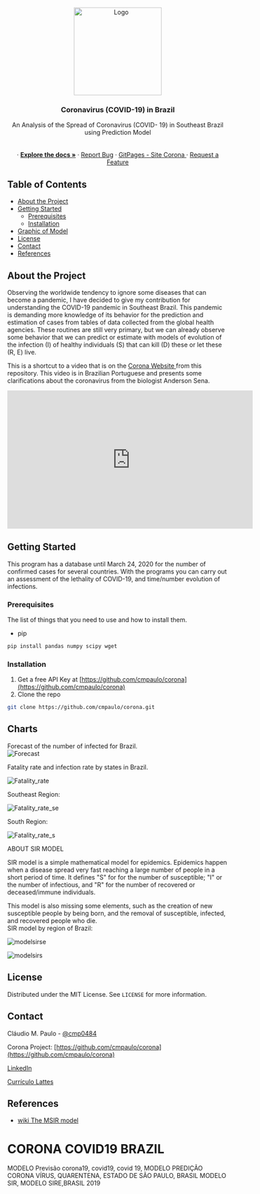 <!-- PROJECT SHIELDS -->
<!--
*** I'm using markdown "reference style" links for readability.
*** Reference links are enclosed in brackets [ ] instead of parentheses ( ).
*** See the bottom of this document for the declaration of the reference variables
*** for contributors-url, forks-url, etc. This is an optional, concise syntax you may use.
*** https://www.markdownguide.org/basic-syntax/#reference-style-links
# fatality_rate_southest.png
# fatality_rate_south.png
# Fatality_rate.png
-->

<!-- PROJECT LOGO -->
<br />
<p align="center">
  <a href="https://github.com/cmpaulo/corona">
    <img src="logo.png" alt="Logo" width="200" height="200">
  </a>

  <h3 align="center">Coronavirus (COVID-19) in Brazil</h3>

  <p align="center">
    An Analysis of the Spread of Coronavirus (COVID- 19) in Southeast Brazil<br/>
  using Prediction Model <br/> 
    <br/>
  <br/>
    · <a href="https://github.com/cmpaulo/corona"><strong>Explore the docs »</strong></a>
    · <a href="https://github.com/cmpaulo/corona">Report Bug</a>
    · <a href="https://cmpaulo.github.io/corona/"> GitPages - Site Corona </a>
    · <a href="https://github.com/cmpaulo/corona">Request a Feature</a>
  </p>
</p>

<!-- TABLE OF CONTENTS -->
## Table of Contents

* [About the Project](#about-the-project)
* [Getting Started](#getting-started)
  * [Prerequisites](#prerequisites)
  * [Installation](#installation)
* [Graphic of Model](#Graphics)
* [License](#license)
* [Contact](#contact)
* [References](#References)



<!-- ABOUT THE PROJECT -->
## About the Project

Observing the worldwide tendency to ignore some diseases that can become a pandemic, I have decided to give my contribution for understanding  the COVID-19 pandemic in Southeast Brazil. This pandemic is demanding more knowledge of its behavior for the prediction and estimation of cases from tables of data collected from the global health agencies. These routines are still very primary, but we can already observe some behavior that we can predict or estimate with models of evolution of the infection (I) of healthy individuals (S) that can kill (D) these or let these (R, E) live.

This is a shortcut to a video that is on the <a href="https://cmpaulo.github.io/corona/"> Corona Website  </a> from this repository. This video is in Brazilian Portuguese and presents some clarifications about the coronavirus from the biologist Anderson Sena. 
<iframe width="560" height="315" src="https://www.youtube.com/embed/quX67ys4Dbo" frameborder="0" allow="accelerometer; autoplay; encrypted-media; gyroscope; picture-in-picture" allowfullscreen></iframe>

<!-- GETTING STARTED -->
## Getting Started

This program has a database until March 24, 2020 for the number of confirmed cases for several countries. With the programs you can carry out an assessment of the lethality of COVID-19, and time/number evolution of infections.

### Prerequisites

The list of things that you need to use and how to install them.
* pip
```sh
pip install pandas numpy scipy wget
```

### Installation

1. Get a free API Key at [https://github.com/cmpaulo/corona](https://github.com/cmpaulo/corona)
2. Clone the repo
```sh
git clone https://github.com/cmpaulo/corona.git
```

<!-- USAGE EXAMPLES -->
## Charts

Forecast of the number of infected for Brazil. <br/>
<img src="log_data_forecast_brazil.png" alt="Forecast"> <br/>


Fatality rate and infection rate by states in Brazil.<br/>

<img src="Fatality_rate.png" alt="Fatality_rate"> <br/>

Southeast Region: <br/>

<img src="fatality_rate_southest.png" alt="Fatality_rate_se"> <br/>

South Region: <br/>

<img src="fatality_rate_south.png" alt="Fatality_rate_s"> <br/>

ABOUT SIR MODEL <br/>

SIR model is a simple mathematical model for epidemics. Epidemics happen when a disease spread very fast reaching a large number of people in a short period of time. It defines "S" for  for the number of susceptible;  "I" or the number of infectious, and "R" for the number of recovered or deceased/immune individuals.

This model is also missing some elements, such as the creation of new susceptible people by being born, and the removal of susceptible, infected, and recovered people who die.<br/>
SIR model by region of Brazil:<br/>

<img src="SIR_modelSP.png" alt="modelsirse"> <br/>

<img src="SIR_modelPR.png" alt="modelsirs"> <br/>


<!-- LICENSE -->
## License

Distributed under the MIT License. See `LICENSE` for more information.

<!-- CONTACT - email@example.com --->
## Contact

Cláudio M. Paulo - [@cmp0484](https://twitter.com/cmp0484)

Corona Project: [https://github.com/cmpaulo/corona](https://github.com/cmpaulo/corona)

[LinkedIn](https://www.linkedin.com/in/claudio-machado-paulo-1866a2146)

[Currículo Lattes](http://lattes.cnpq.br/4172070751691684)

<!-- ACKNOWLEDGEMENTS -->
<!-- REFERENCES -->
## References
* [wiki The MSIR model](https://en.wikipedia.org/wiki/Compartmental_models_in_epidemiology#The_MSIR_model)


# CORONA COVID19 BRAZIL
MODELO Previsão corona19, covid19, covid 19,
MODELO PREDIÇÃO CORONA VÍRUS, QUARENTENA, ESTADO DE SÃO PAULO, BRASIL
MODELO SIR, MODELO SIRE,BRASIL 2019
